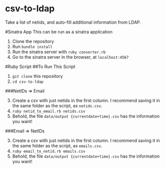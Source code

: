 csv-to-ldap
===========
Take a list of netids, and auto-fill additional information from LDAP.


#Sinatra App
This can be run as a sinatra application

1. Clone the repository
2. Run `bundle install`
3. Run the sinatra server with `ruby converter.rb`
4. Go to the sinatra server in the browser, at `localhost:4567`


#Ruby Script
##To Run This Script
1. `git clone` this repository
2. `cd csv-to-ldap`

###NetIDs => Email

3. Create a csv with just netids in the first column. I recommend saving it in the same folder as the script, as `netids.csv`.
4. `ruby netid_to_email.rb netids.csv`
5. Behold, the file `data/output {currentdate+time}.csv` has the information you want!

###Email => NetIDs

3. Create a csv with just netids in the first column. I recommend saving it in the same folder as the script, as `emails.csv`.
4. `ruby email_to_netid.rb emails.csv`
5. Behold, the file `data/output {currentdate+time}.csv` has the information you want!